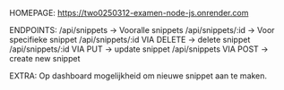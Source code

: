 HOMEPAGE:
https://two0250312-examen-node-js.onrender.com

ENDPOINTS:
/api/snippets -> Vooralle snippets
/api/snippets/:id -> Voor specifieke snippet
/api/snippets/:id VIA DELETE -> delete snippet
/api/snippets/:id VIA PUT -> update snippet
/api/snippets VIA POST -> create new snippet

EXTRA:
Op dashboard mogelijkheid om nieuwe snippet aan te maken.
